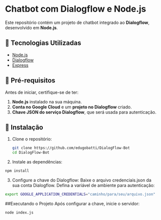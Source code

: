 # Chatbot com Dialogflow e Node.js

Este repositório contém um projeto de chatbot integrado ao **Dialogflow**, desenvolvido em **Node.js**.  

## 🚀 Tecnologias Utilizadas

- [Node.js](https://nodejs.org/)
- [Dialogflow](https://cloud.google.com/dialogflow)
- [Express](https://expressjs.com/)

## 📌 Pré-requisitos

Antes de iniciar, certifique-se de ter:

1. **Node.js** instalado na sua máquina.  
2. **Conta no Google Cloud** e um **projeto no Dialogflow** criado.  
3. **Chave JSON do serviço Dialogflow**, que será usada para autenticação.

## 🔧 Instalação

1. Clone o repositório:
   ```sh
   git clone https://github.com/edugobatti/DialogFlow-Bot
   cd DialogFlow-Bot
   ```

2. Instale as dependências:
```sh
npm install
```

3. Configure a chave do Dialogflow:
Baixe o arquivo credenciais.json da sua conta Dialogflow.
Defina a variável de ambiente para autenticação:

```sh
export GOOGLE_APPLICATION_CREDENTIALS="caminho/para/seu/arquivo.json"
```

##Executando o Projeto
Após configurar a chave, inicie o servidor:
```sh
node index.js
```